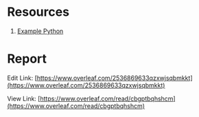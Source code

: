 # Resources

1. [Example Python](https://osqp.org/docs/examples/mpc.html)

# Report

Edit Link:
[https://www.overleaf.com/2536869633qzxwjsqbmkkt](https://www.overleaf.com/2536869633qzxwjsqbmkkt)

View Link:
[https://www.overleaf.com/read/cbgptbqhshcm](https://www.overleaf.com/read/cbgptbqhshcm)
